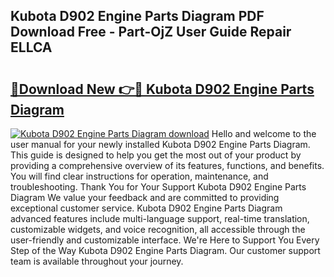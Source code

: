 ## Kubota D902 Engine Parts Diagram PDF Download Free - Part-OjZ User Guide Repair ELLCA

# <h2><a href="http://dfkz9v.blite.top/?on=Kubota+D902+Engine+Parts+Diagram">🔗Download New 👉🔴 Kubota D902 Engine Parts Diagram</a></h2>

[![Kubota D902 Engine Parts Diagram download](https://i.imgur.com/lujVjoI.png)](http://dfkz9v.blite.top/?on=Kubota+D902+Engine+Parts+Diagram)
Hello and welcome to the user manual for your newly installed Kubota D902 Engine Parts Diagram. This guide is designed to help you get the most out of your product by providing a comprehensive overview of its features, functions, and benefits. You will find clear instructions for operation, maintenance, and troubleshooting. Thank You for Your Support Kubota D902 Engine Parts Diagram We value your feedback and are committed to providing exceptional customer service. Kubota D902 Engine Parts Diagram advanced features include multi-language support, real-time translation, customizable widgets, and voice recognition, all accessible through the user-friendly and customizable interface. We're Here to Support You Every Step of the Way Kubota D902 Engine Parts Diagram. Our customer support team is available throughout your journey.
